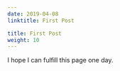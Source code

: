 ```yaml
---
date: 2019-04-08
linktitle: First Post

title: First Post
weight: 10
---
```


I hope I can fulfill this page one day.